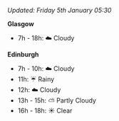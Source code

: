 *Updated: Friday 5th January 05:30*

**Glasgow**

* 7h - 18h: :cloud: Cloudy

**Edinburgh**

* 7h - 10h: :cloud: Cloudy
* 11h: :umbrella: Rainy
* 12h: :cloud: Cloudy
* 13h - 15h: :partly_sunny: Partly Cloudy
* 16h - 18h: :sunny: Clear
